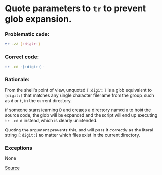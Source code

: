 # Quote parameters to `tr` to prevent glob expansion.

### Problematic code:

```sh
tr -cd [:digit:]
```

### Correct code:

```sh
tr -cd '[:digit:]'
```

### Rationale:

From the shell's point of view, unquoted `[:digit:]` is a glob equivalent to `[digit:]` that matches any single character filename from the group, such as `d` or `t`, in the current directory. 

If someone starts learning D and creates a directory named `d` to hold the source code, the glob will be expanded and the script will end up executing `tr -cd d` instead, which is clearly unintended.

Quoting the argument prevents this, and will pass it correctly as the literal string `[:digit:]` no matter which files exist in the current directory.

### Exceptions

None

[Source](https://github.com/koalaman/shellcheck/wiki/SC2060)


